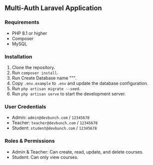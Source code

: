 ## Multi-Auth Laravel Application

### Requirements
- PHP 8.1 or higher
- Composer
- MySQL

### Installation
1. Clone the repository.
2. Run `composer install`.
3. Run Create Database name """.
3. Copy `.env.example` to `.env` and update the database configuration.
4. Run `php artisan migrate --seed`.
5. Run `php artisan serve` to start the development server.

### User Credentials
- Admin: `admin@devbunch.com` / `12345678`
- Teacher: `teacher@devbunch.com` / `12345678`
- Student: `student@devbunch.com` / `12345678`

### Roles & Permissions
- Admin & Teacher: Can create, read, update, and delete courses.
- Student: Can only view courses.
